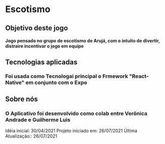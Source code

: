 
# Escotismo

## Objetivo deste jogo
#### Jogo pensado no grupo de escotismo de Arujá, com o intuito de divertir, distraire incentivar o jogo em equipe

## Tecnologias aplicadas 
### Foi usada como Tecnologai principal o Frmework "React-Native" em conjunto com o Expo

## Sobre nós
### O Aplicativo foi desenvolvido como colab entre Verônica Andrade e Guilherme Luis

<p> 
Idéia inicial:  30/04/2021
Projeto iniciado em: 26/07/2021
Última Atualização:: 26/07/2021

</p>
